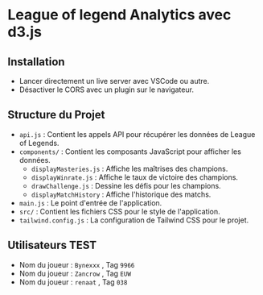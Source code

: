 # League of legend Analytics avec d3.js

## Installation

- Lancer directement un live server avec VSCode ou autre.
- Désactiver le CORS avec un plugin sur le navigateur.

## Structure du Projet

- `api.js` : Contient les appels API pour récupérer les données de League of Legends.
- `components/` : Contient les composants JavaScript pour afficher les données.
  - `displayMasteries.js` : Affiche les maîtrises des champions.
  - `displayWinrate.js` : Affiche le taux de victoire des champions.
  - `drawChallenge.js` : Dessine les défis pour les champions.
  - `displayMatchHistory` : Affiche l'historique des matchs.
- `main.js` : Le point d'entrée de l'application.
- `src/` : Contient les fichiers CSS pour le style de l'application.
- `tailwind.config.js` : La configuration de Tailwind CSS pour le projet.

## Utilisateurs TEST

- Nom du joueur : `Bynexxx` , Tag `9966`
- Nom du joueur : `Zancrow` , Tag `EUW`
- Nom du joueur : `renaat` , Tag `038`
